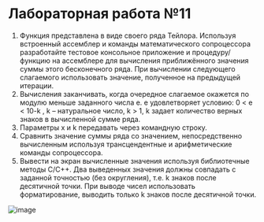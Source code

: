 # Лабораторная работа №11

1) Функция представлена в виде своего ряда Тейлора. Используя встроенный ассемблер и
команды математического сопроцессора разработайте тестовое консольное приложение и
процедуру/функцию на ассемблере для вычисления приближённого значения суммы этого
бесконечного ряда. При вычислении следующего слагаемого использовать значение,
полученное на предыдущей итерации.
2) Вычисления заканчивать, когда очередное слагаемое окажется по модулю меньше заданного
числа e. e удовлетворяет условию: 0 < e < 10-k
, k – натуральное число, k > 1, k задает 
количество верных знаков в вычисленной сумме ряда. 
3) Параметры x и k передавать через командную строку.
4) Сравнить значение суммы ряда со значением, непосредственно вычисленным используя
трансцендентные и арифметические команды сопроцессора.
5) Вывести на экран вычисленные значения используя библиотечные методы С/С++. Два
выведенных значения должны совпадать с заданной точностью (без округления), т.е. k знаков
после десятичной точки. При выводе чисел использовать форматирование, выводить только k
знаков после десятичной точки.

![image](https://user-images.githubusercontent.com/74289746/148575399-742af613-e83c-456c-94fd-fb6d1b90ea29.png)
